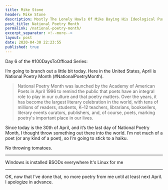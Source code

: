 ```yaml
---
title: Mike Stone
header: Mike Stone
description: Mostly The Lonely Howls Of Mike Baying His Ideological Purity At The Moon
post_title: National Poetry Month
permalink: /national-poetry-month/
excerpt_separator: <!--more-->
layout: post
date: 2020-04-30 22:23:55
published: true
---
```


Day 6 of the #100DaysToOffload Series:

I’m going to branch out a little bit today. Here in the United States, April is National Poetry Month (#NationalPoetryMonth). 

<!--more-->

> National Poetry Month was launched by the Academy of American Poets in April 1996 to remind the public that poets have an integral role to play in our culture and that poetry matters. Over the years, it has become the largest literary celebration in the world, with tens of millions of readers, students, K–12 teachers, librarians, booksellers, literary events curators, publishers, and, of course, poets, marking poetry's important place in our lives. 

Since today is the 30th of April, and it’s the last day of National Poetry Month, I thought throw something out there into the world. I’m not much of a poet (or any kind of a poet), so I’m going to stick to a haiku.

No throwing tomatoes.



---

Windows is installed
BSODs everywhere
It's Linux for me

---



OK, now that I’ve done that, no more poetry from me until at least next April. I apologize in advance.